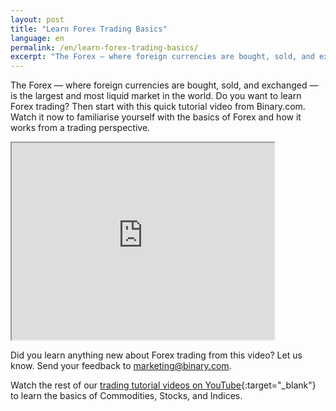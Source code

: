 ```yaml
---
layout: post
title: "Learn Forex Trading Basics"
language: en
permalink: /en/learn-forex-trading-basics/
excerpt: "The Forex — where foreign currencies are bought, sold, and exchanged — is the largest and most liquid market in the world. Do you want to learn Forex trading..."
---
```


The Forex — where foreign currencies are bought, sold, and exchanged — is the largest and most liquid market in the world. Do you want to learn Forex trading? Then start with this quick tutorial video from Binary.com. Watch it now to familiarise yourself with the basics of Forex and how it works from a trading perspective.


<p class="p--action"><iframe width="420" height="315" src="https://www.youtube.com/embed/T0tUvDMuEjY"></iframe></p>

Did you learn anything new about Forex trading from this video? Let us know. Send your feedback to marketing@binary.com.

Watch the rest of our [trading tutorial videos on YouTube](https://www.youtube.com/playlist?list=PLVJJAiu3lRjYyPa0Ftbsg9QLRJOER57tc){:target="_blank"} to learn the basics of Commodities, Stocks, and Indices.